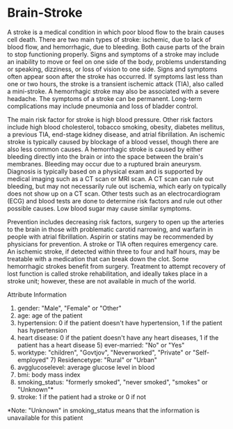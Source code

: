 # Brain-Stroke

A stroke is a medical condition in which poor blood flow to the brain causes cell death. There are two main types of stroke: ischemic, due to lack of blood flow, 
and hemorrhagic, due to bleeding. Both cause parts of the brain to stop functioning properly. Signs and symptoms of a stroke may include an inability to move or 
feel on one side of the body, problems understanding or speaking, dizziness, or loss of vision to one side. Signs and symptoms often appear soon after the stroke 
has occurred. If symptoms last less than one or two hours, the stroke is a transient ischemic attack (TIA), also called a mini-stroke. A hemorrhagic stroke may 
also be associated with a severe headache. The symptoms of a stroke can be permanent. Long-term complications may include pneumonia and loss of bladder control.

The main risk factor for stroke is high blood pressure. Other risk factors include high blood cholesterol, tobacco smoking, obesity, diabetes mellitus, 
a previous TIA, end-stage kidney disease, and atrial fibrillation. An ischemic stroke is typically caused by blockage of a blood vessel, though there 
are also less common causes. A hemorrhagic stroke is caused by either bleeding directly into the brain or into the space between the brain's membranes. 
Bleeding may occur due to a ruptured brain aneurysm. Diagnosis is typically based on a physical exam and is supported by medical imaging such as a CT scan 
or MRI scan. A CT scan can rule out bleeding, but may not necessarily rule out ischemia, which early on typically does not show up on a CT scan. Other tests 
such as an electrocardiogram (ECG) and blood tests are done to determine risk factors and rule out other possible causes. Low blood sugar may cause similar symptoms.

Prevention includes decreasing risk factors, surgery to open up the arteries to the brain in those with problematic carotid narrowing, and warfarin 
in people with atrial fibrillation. Aspirin or statins may be recommended by physicians for prevention. A stroke or TIA often requires emergency care. 
An ischemic stroke, if detected within three to four and half hours, may be treatable with a medication that can break down the clot. Some hemorrhagic 
strokes benefit from surgery. Treatment to attempt recovery of lost function is called stroke rehabilitation, and ideally takes place in a stroke unit;
however, these are not available in much of the world.

Attribute Information
1) gender: "Male", "Female" or "Other"
2) age: age of the patient
3) hypertension: 0 if the patient doesn't have hypertension, 1 if the patient has hypertension
4) heart disease: 0 if the patient doesn't have any heart diseases, 1 if the patient has a heart disease 5) ever-married: "No" or "Yes"
6) worktype: "children", "Govtjov", "Neverworked", "Private" or "Self-employed" 7) Residencetype: "Rural" or "Urban"
8) avgglucoselevel: average glucose level in blood
9) bmi: body mass index
10) smoking_status: "formerly smoked", "never smoked", "smokes" or "Unknown"*
11) stroke: 1 if the patient had a stroke or 0 if not

*Note: "Unknown" in smoking_status means that the information is unavailable for this patient
